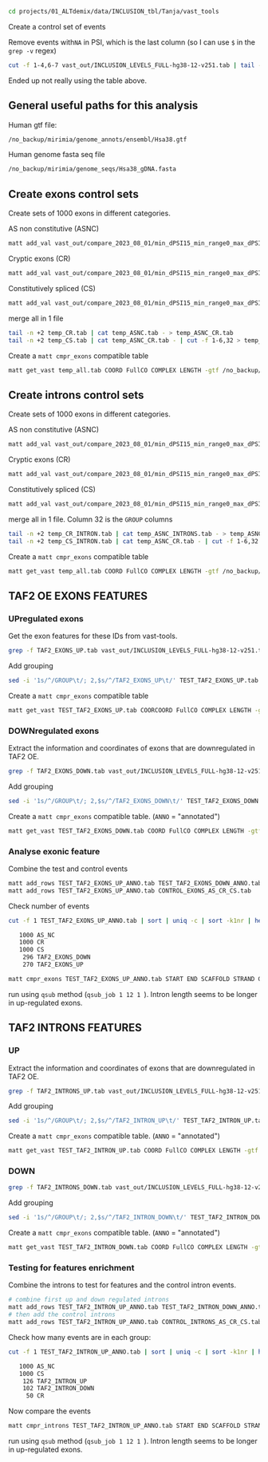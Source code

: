 ```sh
cd projects/01_ALTdemix/data/INCLUSION_tbl/Tanja/vast_tools
```

Create a control set of events

Remove events with`NA` in PSI, which is the last column (so I can use `$` in the `grep -v` regex) 

```sh
cut -f 1-4,6-7 vast_out/INCLUSION_LEVELS_FULL-hg38-12-v251.tab | tail -n +2 | sed -e $'1iGENE\tEVENT\tCOORD\tLENGTH\tCOMPLEX\tPSI' | grep -v "NA$" > Control_PSI_n505868.tab
```

Ended up not really using the table above.

## General useful paths for this analysis

Human gtf file:

```sh
/no_backup/mirimia/genome_annots/ensembl/Hsa38.gtf
```

Human genome fasta seq file

```sh
/no_backup/mirimia/genome_seqs/Hsa38_gDNA.fasta 
```

## Create exons control sets

Create sets of 1000 exons in different categories.

AS non constitutive (ASNC)

```sh
matt add_val vast_out/compare_2023_08_01/min_dPSI15_min_range0_max_dPSI5/AS_NC-HeLa_TAF2OE_vs_CNTRL_uniq_noB3_pIR-Max_dPSI5.tab GROUP AS_NC | grep -P "(HsaEX|EVENT)" | matt rand_rows - 1000 > temp_ASNC.tab
```

Cryptic exons (CR)

```sh
matt add_val vast_out/compare_2023_08_01/min_dPSI15_min_range0_max_dPSI5/CR-HeLa_TAF2OE_vs_CNTRL_uniq_noB3_pIR.tab GROUP CR | grep -P "(HsaEX|EVENT)" | matt rand_rows - 1000 > temp_CR.tab
```

Constitutively spliced (CS)

```sh
matt add_val vast_out/compare_2023_08_01/min_dPSI15_min_range0_max_dPSI5/CS-HeLa_TAF2OE_vs_CNTRL_uniq_noB3_pIR.tab GROUP CS | grep -P "(HsaEX|EVENT)" | matt rand_rows - 1000 > temp_CS.tab
```

merge all in 1 file

```sh
tail -n +2 temp_CR.tab | cat temp_ASNC.tab - > temp_ASNC_CR.tab
tail -n +2 temp_CS.tab | cat temp_ASNC_CR.tab - | cut -f 1-6,32 > temp_all.tab
```

Create a `matt cmpr_exons` compatible table

```sh
matt get_vast temp_all.tab COORD FullCO COMPLEX LENGTH -gtf /no_backup/mirimia/genome_annots/ensembl/Hsa38.gtf > CONTROL_EXONS_AS_CR_CS.tab
```

## Create introns control sets

Create sets of 1000 exons in different categories.

AS non constitutive (ASNC)

```sh
matt add_val vast_out/compare_2023_08_01/min_dPSI15_min_range0_max_dPSI5/AS_NC-HeLa_TAF2OE_vs_CNTRL_uniq_noB3_pIR-Max_dPSI5.tab GROUP AS_NC | grep -P "(HsaIN|EVENT)" | matt rand_rows - 1000 > temp_ASNC_INTRONS.tab
```

Cryptic exons (CR)

```sh
matt add_val vast_out/compare_2023_08_01/min_dPSI15_min_range0_max_dPSI5/CR-HeLa_TAF2OE_vs_CNTRL_uniq_noB3_pIR.tab GROUP CR | grep -P "(HsaIN|EVENT)" | matt rand_rows - 1000 > temp_CR_INTRON.tab
```

Constitutively spliced (CS)

```sh
matt add_val vast_out/compare_2023_08_01/min_dPSI15_min_range0_max_dPSI5/CS-HeLa_TAF2OE_vs_CNTRL_uniq_noB3_pIR.tab GROUP CS | grep -P "(HsaIN|EVENT)" | matt rand_rows - 1000 > temp_CS_INTRON.tab
```

merge all in 1 file. Column 32 is the `GROUP` columns

```sh
tail -n +2 temp_CR_INTRON.tab | cat temp_ASNC_INTRONS.tab - > temp_ASNC_CR.tab
tail -n +2 temp_CS_INTRON.tab | cat temp_ASNC_CR.tab - | cut -f 1-6,32 > temp_all.tab
```

Create a `matt cmpr_exons` compatible table

```sh
matt get_vast temp_all.tab COORD FullCO COMPLEX LENGTH -gtf /no_backup/mirimia/genome_annots/ensembl/Hsa38.gtf > CONTROL_INTRONS_AS_CR_CS.tab
```

## TAF2 OE EXONS FEATURES

### UPregulated exons

Get the exon features for these IDs from vast-tools.

```sh
grep -f TAF2_EXONS_UP.tab vast_out/INCLUSION_LEVELS_FULL-hg38-12-v251.tab | cut -f 1-6 | sed -e $'1iGENE\tEVENT\tCOORD\tLENGTH\tFullCO\tCOMPLEX' > TEST_TAF2_EXONS_UP.tab
```

Add grouping

```sh
sed -i '1s/^/GROUP\t/; 2,$s/^/TAF2_EXONS_UP\t/' TEST_TAF2_EXONS_UP.tab
```

Create a `matt cmpr_exons` compatible table

```sh
matt get_vast TEST_TAF2_EXONS_UP.tab COORCOORD FullCO COMPLEX LENGTH -gtf /no_backup/mirimia/genome_annots/ensembl/Hsa38.gtf > TEST_TAF2_EXONS_UP_ANNO.tab
```

### DOWNregulated exons

Extract the information and coordinates of exons that are downregulated in TAF2 OE.

```sh
grep -f TAF2_EXONS_DOWN.tab vast_out/INCLUSION_LEVELS_FULL-hg38-12-v251.tab | cut -f 1-6 | sed -e $'1iGENE\tEVENT\tCOORD\tLENGTH\tFullCO\tCOMPLEX' > TEST_TAF2_EXONS_DOWN.tab
```

Add grouping

```sh
sed -i '1s/^/GROUP\t/; 2,$s/^/TAF2_EXONS_DOWN\t/' TEST_TAF2_EXONS_DOWN.tab
```

Create a `matt cmpr_exons` compatible table. (`ANNO` = "annotated")

```sh
matt get_vast TEST_TAF2_EXONS_DOWN.tab COORD FullCO COMPLEX LENGTH -gtf /no_backup/mirimia/genome_annots/ensembl/Hsa38.gtf > TEST_TAF2_EXONS_DOWN_ANNO.tab
```

### Analyse exonic feature

Combine the test and control events

```sh
matt add_rows TEST_TAF2_EXONS_UP_ANNO.tab TEST_TAF2_EXONS_DOWN_ANNO.tab
matt add_rows TEST_TAF2_EXONS_UP_ANNO.tab CONTROL_EXONS_AS_CR_CS.tab
```

Check number of events

```sh
cut -f 1 TEST_TAF2_EXONS_UP_ANNO.tab | sort | uniq -c | sort -k1nr | head -n -1
```

```sh
   1000 AS_NC
   1000 CR
   1000 CS
    296 TAF2_EXONS_DOWN
    270 TAF2_EXONS_UP
```

```sh
matt cmpr_exons TEST_TAF2_EXONS_UP_ANNO.tab START END SCAFFOLD STRAND GENEID /no_backup/mirimia/genome_annots/ensembl/Hsa38.gtf /no_backup/mirimia/genome_seqs/Hsa38_gDNA.fasta Hsap 150 GROUP[TAF2_EXONS_UP,TAF2_EXONS_DOWN,CR,AS_NC,CS] matt_exon_features_TAF2 -notrbts -colors:red,blue,white,lightgray,darkgray
```

run using `qsub` method (`qsub_job 1 12 1 `). Intron length seems to be longer in up-regulated exons.

## TAF2 INTRONS FEATURES

### UP

Extract the information and coordinates of exons that are downregulated in TAF2 OE.

```sh
grep -f TAF2_INTRONS_UP.tab vast_out/INCLUSION_LEVELS_FULL-hg38-12-v251.tab | cut -f 1-6 | sed -e $'1iGENE\tEVENT\tCOORD\tLENGTH\tFullCO\tCOMPLEX' > TEST_TAF2_INTRON_UP.tab
```

Add grouping

```sh
sed -i '1s/^/GROUP\t/; 2,$s/^/TAF2_INTRON_UP\t/' TEST_TAF2_INTRON_UP.tab
```

Create a `matt cmpr_exons` compatible table. (`ANNO` = "annotated")

```sh
matt get_vast TEST_TAF2_INTRON_UP.tab COORD FullCO COMPLEX LENGTH -gtf /no_backup/mirimia/genome_annots/ensembl/Hsa38.gtf > TEST_TAF2_INTRON_UP_ANNO.tab
```

### DOWN

```sh
grep -f TAF2_INTRONS_DOWN.tab vast_out/INCLUSION_LEVELS_FULL-hg38-12-v251.tab | cut -f 1-6 | sed -e $'1iGENE\tEVENT\tCOORD\tLENGTH\tFullCO\tCOMPLEX' > TEST_TAF2_INTRON_DOWN.tab
```

Add grouping

```sh
sed -i '1s/^/GROUP\t/; 2,$s/^/TAF2_INTRON_DOWN\t/' TEST_TAF2_INTRON_DOWN.tab
```

Create a `matt cmpr_exons` compatible table. (`ANNO` = "annotated")

```sh
matt get_vast TEST_TAF2_INTRON_DOWN.tab COORD FullCO COMPLEX LENGTH -gtf /no_backup/mirimia/genome_annots/ensembl/Hsa38.gtf > TEST_TAF2_INTRON_DOWN_ANNO.tab
```

### Testing for features enrichment

Combine the introns to test for features and the control intron events.

```sh
# combine first up and down regulated introns
matt add_rows TEST_TAF2_INTRON_UP_ANNO.tab TEST_TAF2_INTRON_DOWN_ANNO.tab 
# then add the control introns
matt add_rows TEST_TAF2_INTRON_UP_ANNO.tab CONTROL_INTRONS_AS_CR_CS.tab
```

Check how many events are in each group:

```sh
cut -f 1 TEST_TAF2_INTRON_UP_ANNO.tab | sort | uniq -c | sort -k1nr | head -n -1
```

```sh
   1000 AS_NC
   1000 CS
    126 TAF2_INTRON_UP
    102 TAF2_INTRON_DOWN
     50 CR
```

Now compare the events

```sh
matt cmpr_introns TEST_TAF2_INTRON_UP_ANNO.tab START END SCAFFOLD STRAND GENEID /no_backup/mirimia/genome_annots/ensembl/Hsa38.gtf /no_backup/mirimia/genome_seqs/Hsa38_gDNA.fasta Hsap 150 GROUP[TAF2_INTRON_UP,TAF2_INTRON_DOWN,CR,AS_NC,CS] matt_intron_features_TAF2 -notrbts -colors:red,blue,white,lightgray,darkgray
```

run using `qsub` method (`qsub_job 1 12 1 `). Intron length seems to be longer in up-regulated exons.

